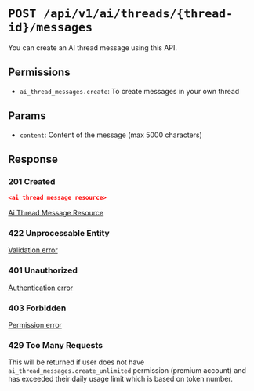 # `POST /api/v1/ai/threads/{thread-id}/messages`
You can create an AI thread message using this API.


## Permissions

- `ai_thread_messages.create`: To create messages in your own thread

## Params

- `content`: Content of the message (max 5000 characters)

## Response

### 201 Created
```json
<ai thread message resource>
```

[Ai Thread Message Resource](ai_thread_message_resource.md)

### 422 Unprocessable Entity
[Validation error](../../../_globals/validation-errors.md)

### 401 Unauthorized
[Authentication error](../../../_globals/authentication-errors.md)

### 403 Forbidden
[Permission error](../../../_globals/permission-errors.md)

### 429 Too Many Requests
This will be returned if user does not have `ai_thread_messages.create_unlimited` permission (premium account) and has exceeded their daily usage limit which is based on token number.
